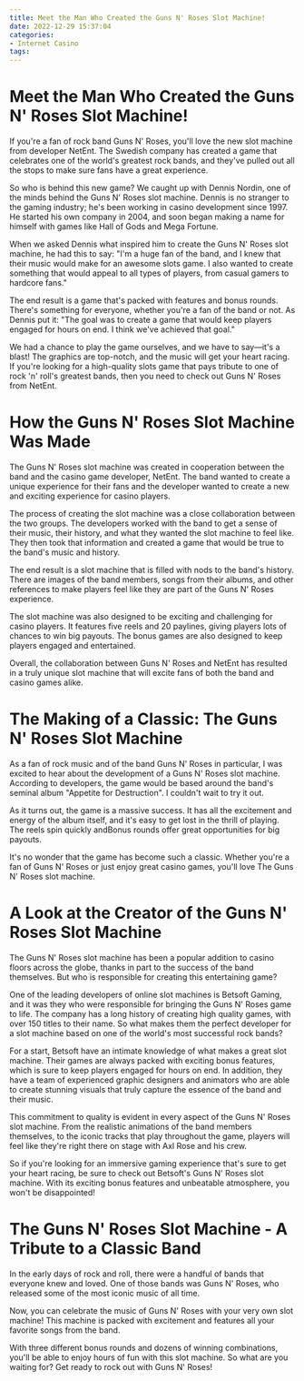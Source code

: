 ```yaml
---
title: Meet the Man Who Created the Guns N' Roses Slot Machine!
date: 2022-12-29 15:37:04
categories:
- Internet Casino
tags:
---
```



#  Meet the Man Who Created the Guns N' Roses Slot Machine!

If you're a fan of rock band Guns N' Roses, you'll love the new slot machine from developer NetEnt. The Swedish company has created a game that celebrates one of the world's greatest rock bands, and they've pulled out all the stops to make sure fans have a great experience.

So who is behind this new game? We caught up with Dennis Nordin, one of the minds behind the Guns N' Roses slot machine. Dennis is no stranger to the gaming industry; he's been working in casino development since 1997. He started his own company in 2004, and soon began making a name for himself with games like Hall of Gods and Mega Fortune.

When we asked Dennis what inspired him to create the Guns N' Roses slot machine, he had this to say: "I'm a huge fan of the band, and I knew that their music would make for an awesome slots game. I also wanted to create something that would appeal to all types of players, from casual gamers to hardcore fans."

The end result is a game that's packed with features and bonus rounds. There's something for everyone, whether you're a fan of the band or not. As Dennis put it: "The goal was to create a game that would keep players engaged for hours on end. I think we've achieved that goal."

We had a chance to play the game ourselves, and we have to say—it's a blast! The graphics are top-notch, and the music will get your heart racing. If you're looking for a high-quality slots game that pays tribute to one of rock 'n' roll's greatest bands, then you need to check out Guns N' Roses from NetEnt.

#  How the Guns N' Roses Slot Machine Was Made

The Guns N' Roses slot machine was created in cooperation between the band and the casino game developer, NetEnt. The band wanted to create a unique experience for their fans and the developer wanted to create a new and exciting experience for casino players.

The process of creating the slot machine was a close collaboration between the two groups. The developers worked with the band to get a sense of their music, their history, and what they wanted the slot machine to feel like. They then took that information and created a game that would be true to the band's music and history.

The end result is a slot machine that is filled with nods to the band's history. There are images of the band members, songs from their albums, and other references to make players feel like they are part of the Guns N' Roses experience.

The slot machine was also designed to be exciting and challenging for casino players. It features five reels and 20 paylines, giving players lots of chances to win big payouts. The bonus games are also designed to keep players engaged and entertained.

Overall, the collaboration between Guns N' Roses and NetEnt has resulted in a truly unique slot machine that will excite fans of both the band and casino games alike.

#  The Making of a Classic: The Guns N' Roses Slot Machine

As a fan of rock music and of the band Guns N' Roses in particular, I was excited to hear about the development of a Guns N' Roses slot machine. According to developers, the game would be based around the band's seminal album "Appetite for Destruction". I couldn't wait to try it out.

As it turns out, the game is a massive success. It has all the excitement and energy of the album itself, and it's easy to get lost in the thrill of playing. The reels spin quickly andBonus rounds offer great opportunities for big payouts.

It's no wonder that the game has become such a classic. Whether you're a fan of Guns N' Roses or just enjoy great casino games, you'll love The Guns N' Roses slot machine.

#  A Look at the Creator of the Guns N' Roses Slot Machine

The Guns N' Roses slot machine has been a popular addition to casino floors across the globe, thanks in part to the success of the band themselves. But who is responsible for creating this entertaining game?

One of the leading developers of online slot machines is Betsoft Gaming, and it was they who were responsible for bringing the Guns N' Roses game to life. The company has a long history of creating high quality games, with over 150 titles to their name. So what makes them the perfect developer for a slot machine based on one of the world's most successful rock bands?

For a start, Betsoft have an intimate knowledge of what makes a great slot machine. Their games are always packed with exciting bonus features, which is sure to keep players engaged for hours on end. In addition, they have a team of experienced graphic designers and animators who are able to create stunning visuals that truly capture the essence of the band and their music.

This commitment to quality is evident in every aspect of the Guns N' Roses slot machine. From the realistic animations of the band members themselves, to the iconic tracks that play throughout the game, players will feel like they're right there on stage with Axl Rose and his crew.

So if you're looking for an immersive gaming experience that's sure to get your heart racing, be sure to check out Betsoft's Guns N' Roses slot machine. With its exciting bonus features and unbeatable atmosphere, you won't be disappointed!

#  The Guns N' Roses Slot Machine - A Tribute to a Classic Band

In the early days of rock and roll, there were a handful of bands that everyone knew and loved. One of those bands was Guns N' Roses, who released some of the most iconic music of all time.

Now, you can celebrate the music of Guns N' Roses with your very own slot machine! This machine is packed with excitement and features all your favorite songs from the band.

With three different bonus rounds and dozens of winning combinations, you'll be able to enjoy hours of fun with this slot machine. So what are you waiting for? Get ready to rock out with Guns N' Roses!